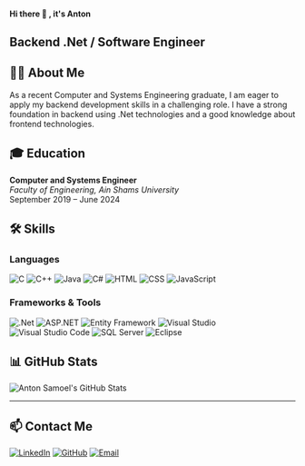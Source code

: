 #### Hi there 👋 , it's Anton

**Backend .Net / Software Engineer**
---

## 👨‍💻 About Me

As a recent Computer and Systems Engineering graduate, I am eager to apply my backend development skills in a challenging role. I have a strong foundation in backend using .Net technologies and a good knowledge about frontend technologies.

## 🎓 Education

**Computer and Systems Engineer**  
*Faculty of Engineering, Ain Shams University*  
September 2019 – June 2024  

## 🛠 Skills

### Languages
![C](https://img.shields.io/badge/C-00599C?style=flat&logo=c&logoColor=white)
![C++](https://img.shields.io/badge/C++-00599C?style=flat&logo=c%2B%2B&logoColor=white)
![Java](https://img.shields.io/badge/Java-007396?style=flat&logo=java&logoColor=white)
![C#](https://img.shields.io/badge/C%23-239120?style=flat&logo=c-sharp&logoColor=white)
![HTML](https://img.shields.io/badge/HTML5-E34F26?style=flat&logo=html5&logoColor=white)
![CSS](https://img.shields.io/badge/CSS3-1572B6?style=flat&logo=css3&logoColor=white)
![JavaScript](https://img.shields.io/badge/JavaScript-F7DF1E?style=flat&logo=javascript&logoColor=black)

### Frameworks & Tools

![.Net](https://img.shields.io/badge/.NET-512BD4?style=flat&logo=dot-net&logoColor=white)
![ASP.NET](https://img.shields.io/badge/ASP.NET-512BD4?style=flat&logo=dot-net&logoColor=white)
![Entity Framework](https://img.shields.io/badge/Entity_Framework-512BD4?style=flat&logo=dot-net&logoColor=white)
![Visual Studio](https://img.shields.io/badge/Visual_Studio-5C2D91?style=flat&logo=visual-studio&logoColor=white)
![Visual Studio Code](https://img.shields.io/badge/VS_Code-007ACC?style=flat&logo=visual-studio-code&logoColor=white)
![SQL Server](https://img.shields.io/badge/SQL_Server-CC2927?style=flat&logo=microsoft-sql-server&logoColor=white)
![Eclipse](https://img.shields.io/badge/Eclipse-2C2255?style=flat&logo=eclipse&logoColor=white)


## 📊 GitHub Stats

![Anton Samoel's GitHub Stats](https://github-readme-stats.vercel.app/api?username=AntonSamoel&show_icons=true&theme=radical)

---

## 📫 Contact Me

[![LinkedIn](https://img.shields.io/badge/LinkedIn-0077B5?style=flat&logo=linkedin&logoColor=white)](https://www.linkedin.com/in/anton-samoel-9445a5217/)
[![GitHub](https://img.shields.io/badge/GitHub-181717?style=flat&logo=github&logoColor=white)](https://github.com/AntonSamoel)
[![Email](https://img.shields.io/badge/Email-D14836?style=flat&logo=gmail&logoColor=white)](mailto:antonsamoel14@gmail.com)
